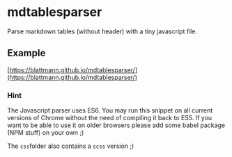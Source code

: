# mdtablesparser

Parse markdown tables (without header) with a tiny javascript file.

## Example

[https://blattmann.github.io/mdtablesparser/](https://blattmann.github.io/mdtablesparser/)

### Hint

The Javascript parser uses ES6\. You may run this snippet on all current versions of Chrome without the need of compiling it back to ES5\. If you want to be able to use it on older browsers please add some babel package (NPM stuff) on your own ;)

The `css`folder also contains a `scss` version ;)
